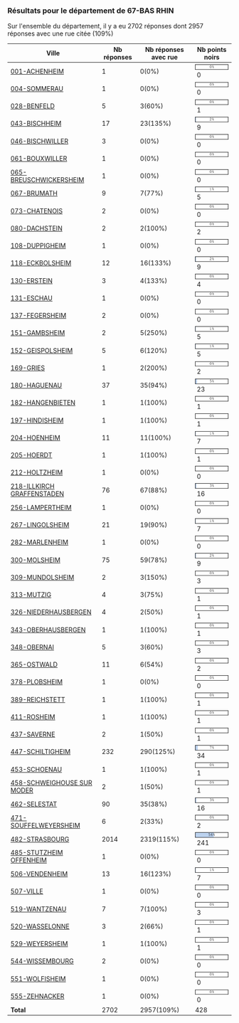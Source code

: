 ### Résultats pour le département de 67-BAS RHIN

Sur l'ensemble du département, il y a eu 2702 réponses dont 2957 réponses avec une rue citée (109%)

| Ville | Nb réponses | Nb réponses avec rue | Nb points noirs |
|-------------|-------------|----------------------|-----------------|
|<a href='001-ACHENHEIM.md'>001-ACHENHEIM</a>|1|0(0%)|<img src="../../img/bar_0.gif" />&nbsp;0|
|<a href='004-SOMMERAU.md'>004-SOMMERAU</a>|1|0(0%)|<img src="../../img/bar_0.gif" />&nbsp;0|
|<a href='028-BENFELD.md'>028-BENFELD</a>|5|3(60%)|<img src="../../img/bar_0.gif" />&nbsp;1|
|<a href='043-BISCHHEIM.md'>043-BISCHHEIM</a>|17|23(135%)|<img src="../../img/bar_2.gif" />&nbsp;9|
|<a href='046-BISCHWILLER.md'>046-BISCHWILLER</a>|3|0(0%)|<img src="../../img/bar_0.gif" />&nbsp;0|
|<a href='061-BOUXWILLER.md'>061-BOUXWILLER</a>|1|0(0%)|<img src="../../img/bar_0.gif" />&nbsp;0|
|<a href='065-BREUSCHWICKERSHEIM.md'>065-BREUSCHWICKERSHEIM</a>|1|0(0%)|<img src="../../img/bar_0.gif" />&nbsp;0|
|<a href='067-BRUMATH.md'>067-BRUMATH</a>|9|7(77%)|<img src="../../img/bar_1.gif" />&nbsp;5|
|<a href='073-CHATENOIS.md'>073-CHATENOIS</a>|2|0(0%)|<img src="../../img/bar_0.gif" />&nbsp;0|
|<a href='080-DACHSTEIN.md'>080-DACHSTEIN</a>|2|2(100%)|<img src="../../img/bar_0.gif" />&nbsp;2|
|<a href='108-DUPPIGHEIM.md'>108-DUPPIGHEIM</a>|1|0(0%)|<img src="../../img/bar_0.gif" />&nbsp;0|
|<a href='118-ECKBOLSHEIM.md'>118-ECKBOLSHEIM</a>|12|16(133%)|<img src="../../img/bar_2.gif" />&nbsp;9|
|<a href='130-ERSTEIN.md'>130-ERSTEIN</a>|3|4(133%)|<img src="../../img/bar_0.gif" />&nbsp;4|
|<a href='131-ESCHAU.md'>131-ESCHAU</a>|1|0(0%)|<img src="../../img/bar_0.gif" />&nbsp;0|
|<a href='137-FEGERSHEIM.md'>137-FEGERSHEIM</a>|2|0(0%)|<img src="../../img/bar_0.gif" />&nbsp;0|
|<a href='151-GAMBSHEIM.md'>151-GAMBSHEIM</a>|2|5(250%)|<img src="../../img/bar_1.gif" />&nbsp;5|
|<a href='152-GEISPOLSHEIM.md'>152-GEISPOLSHEIM</a>|5|6(120%)|<img src="../../img/bar_1.gif" />&nbsp;5|
|<a href='169-GRIES.md'>169-GRIES</a>|1|2(200%)|<img src="../../img/bar_0.gif" />&nbsp;2|
|<a href='180-HAGUENAU.md'>180-HAGUENAU</a>|37|35(94%)|<img src="../../img/bar_5.gif" />&nbsp;23|
|<a href='182-HANGENBIETEN.md'>182-HANGENBIETEN</a>|1|1(100%)|<img src="../../img/bar_0.gif" />&nbsp;1|
|<a href='197-HINDISHEIM.md'>197-HINDISHEIM</a>|1|1(100%)|<img src="../../img/bar_0.gif" />&nbsp;1|
|<a href='204-HOENHEIM.md'>204-HOENHEIM</a>|11|11(100%)|<img src="../../img/bar_1.gif" />&nbsp;7|
|<a href='205-HOERDT.md'>205-HOERDT</a>|1|1(100%)|<img src="../../img/bar_0.gif" />&nbsp;1|
|<a href='212-HOLTZHEIM.md'>212-HOLTZHEIM</a>|1|0(0%)|<img src="../../img/bar_0.gif" />&nbsp;0|
|<a href='218-ILLKIRCH GRAFFENSTADEN.md'>218-ILLKIRCH GRAFFENSTADEN</a>|76|67(88%)|<img src="../../img/bar_3.gif" />&nbsp;16|
|<a href='256-LAMPERTHEIM.md'>256-LAMPERTHEIM</a>|1|0(0%)|<img src="../../img/bar_0.gif" />&nbsp;0|
|<a href='267-LINGOLSHEIM.md'>267-LINGOLSHEIM</a>|21|19(90%)|<img src="../../img/bar_1.gif" />&nbsp;7|
|<a href='282-MARLENHEIM.md'>282-MARLENHEIM</a>|1|0(0%)|<img src="../../img/bar_0.gif" />&nbsp;0|
|<a href='300-MOLSHEIM.md'>300-MOLSHEIM</a>|75|59(78%)|<img src="../../img/bar_2.gif" />&nbsp;9|
|<a href='309-MUNDOLSHEIM.md'>309-MUNDOLSHEIM</a>|2|3(150%)|<img src="../../img/bar_0.gif" />&nbsp;3|
|<a href='313-MUTZIG.md'>313-MUTZIG</a>|4|3(75%)|<img src="../../img/bar_0.gif" />&nbsp;1|
|<a href='326-NIEDERHAUSBERGEN.md'>326-NIEDERHAUSBERGEN</a>|4|2(50%)|<img src="../../img/bar_0.gif" />&nbsp;1|
|<a href='343-OBERHAUSBERGEN.md'>343-OBERHAUSBERGEN</a>|1|1(100%)|<img src="../../img/bar_0.gif" />&nbsp;1|
|<a href='348-OBERNAI.md'>348-OBERNAI</a>|5|3(60%)|<img src="../../img/bar_0.gif" />&nbsp;3|
|<a href='365-OSTWALD.md'>365-OSTWALD</a>|11|6(54%)|<img src="../../img/bar_0.gif" />&nbsp;2|
|<a href='378-PLOBSHEIM.md'>378-PLOBSHEIM</a>|1|0(0%)|<img src="../../img/bar_0.gif" />&nbsp;0|
|<a href='389-REICHSTETT.md'>389-REICHSTETT</a>|1|1(100%)|<img src="../../img/bar_0.gif" />&nbsp;1|
|<a href='411-ROSHEIM.md'>411-ROSHEIM</a>|1|1(100%)|<img src="../../img/bar_0.gif" />&nbsp;1|
|<a href='437-SAVERNE.md'>437-SAVERNE</a>|2|1(50%)|<img src="../../img/bar_0.gif" />&nbsp;1|
|<a href='447-SCHILTIGHEIM.md'>447-SCHILTIGHEIM</a>|232|290(125%)|<img src="../../img/bar_7.gif" />&nbsp;34|
|<a href='453-SCHOENAU.md'>453-SCHOENAU</a>|1|1(100%)|<img src="../../img/bar_0.gif" />&nbsp;1|
|<a href='458-SCHWEIGHOUSE SUR MODER.md'>458-SCHWEIGHOUSE SUR MODER</a>|2|1(50%)|<img src="../../img/bar_0.gif" />&nbsp;1|
|<a href='462-SELESTAT.md'>462-SELESTAT</a>|90|35(38%)|<img src="../../img/bar_3.gif" />&nbsp;16|
|<a href='471-SOUFFELWEYERSHEIM.md'>471-SOUFFELWEYERSHEIM</a>|6|2(33%)|<img src="../../img/bar_0.gif" />&nbsp;2|
|<a href='482-STRASBOURG.md'>482-STRASBOURG</a>|2014|2319(115%)|<img src="../../img/bar_56.gif" />&nbsp;241|
|<a href='485-STUTZHEIM OFFENHEIM.md'>485-STUTZHEIM OFFENHEIM</a>|1|0(0%)|<img src="../../img/bar_0.gif" />&nbsp;0|
|<a href='506-VENDENHEIM.md'>506-VENDENHEIM</a>|13|16(123%)|<img src="../../img/bar_1.gif" />&nbsp;7|
|<a href='507-VILLE.md'>507-VILLE</a>|1|0(0%)|<img src="../../img/bar_0.gif" />&nbsp;0|
|<a href='519-WANTZENAU.md'>519-WANTZENAU</a>|7|7(100%)|<img src="../../img/bar_0.gif" />&nbsp;3|
|<a href='520-WASSELONNE.md'>520-WASSELONNE</a>|3|2(66%)|<img src="../../img/bar_0.gif" />&nbsp;1|
|<a href='529-WEYERSHEIM.md'>529-WEYERSHEIM</a>|1|1(100%)|<img src="../../img/bar_0.gif" />&nbsp;1|
|<a href='544-WISSEMBOURG.md'>544-WISSEMBOURG</a>|2|0(0%)|<img src="../../img/bar_0.gif" />&nbsp;0|
|<a href='551-WOLFISHEIM.md'>551-WOLFISHEIM</a>|1|0(0%)|<img src="../../img/bar_0.gif" />&nbsp;0|
|<a href='555-ZEHNACKER.md'>555-ZEHNACKER</a>|1|0(0%)|<img src="../../img/bar_0.gif" />&nbsp;0|
| **Total** |2702|2957(109%)|428|
